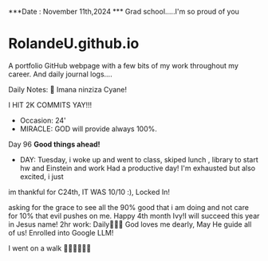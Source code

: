 ***Date : November 11th,2024 *** Grad school.....I'm so proud of you 
# RolandeU.github.io

A portfolio GitHub webpage with a few bits of my work throughout my career. And daily journal logs....

Daily Notes:
💚 Imana ninziza Cyane! 

I HIT 2K COMMITS YAY!!!

- Occasion: 24'
- MIRACLE: GOD will provide always 100%.

Day 96 **Good things ahead!** 
- DAY: Tuesday, i woke up and went to class, skiped lunch , library to start hw and Einstein and work
Had a productive day! I'm exhausted but also excited, i just 

im thankful for C24th, IT WAS 10/10 :), Locked In!

asking for the grace to see all the 90% good that i am doing and not care for 10% that evil pushes on me. Happy 4th month Ivy!I will succeed this year in Jesus name!
2hr work: Daily💚💚💚
God loves me dearly, May He guide all of  us!
Enrolled into Google LLM!

I went on a walk 💚💚💚💚💚💚
